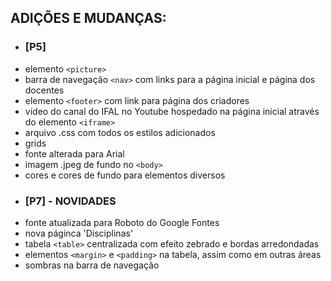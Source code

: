 ## ADIÇÕES E MUDANÇAS: 

* ### [P5]
* elemento `<picture>`
* barra de navegação `<nav>` com links para a página inicial e página dos docentes
* elemento `<footer>` com link para página dos criadores 
* vídeo do canal do IFAL no Youtube hospedado na página inicial através do elemento `<iframe>`
* arquivo .css com todos os estilos adicionados
* grids
* fonte alterada para Arial
* imagem .jpeg de fundo no `<body>`
* cores e cores de fundo para elementos diversos
* ### [P7] - NOVIDADES
* fonte atualizada para Roboto do Google Fontes
* nova páginca 'Disciplinas'
* tabela `<table>` centralizada com efeito zebrado e bordas arredondadas
* elementos `<margin>` e `<padding>` na tabela, assim como em outras áreas                                                                                   
* sombras na barra de navegação    
